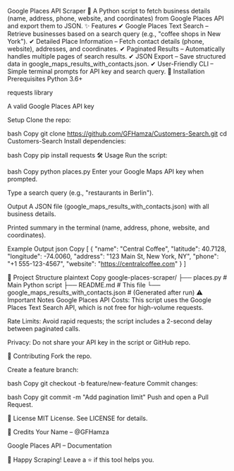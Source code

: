 Google Places API Scraper
📍 A Python script to fetch business details (name, address, phone, website, and coordinates) from Google Places API and export them to JSON.
✨ Features
✔ Google Places Text Search – Retrieve businesses based on a search query (e.g., "coffee shops in New York").
✔ Detailed Place Information – Fetch contact details (phone, website), addresses, and coordinates.
✔ Paginated Results – Automatically handles multiple pages of search results.
✔ JSON Export – Save structured data in google_maps_results_with_contacts.json.
✔ User-Friendly CLI – Simple terminal prompts for API key and search query.
🚀 Installation
Prerequisites
Python 3.6+

requests library

A valid Google Places API key

Setup
Clone the repo:

bash
Copy
git clone https://github.com/GFHamza/Customers-Search.git
cd Customers-Search
Install dependencies:

bash
Copy
pip install requests
🛠️ Usage
Run the script:

bash
Copy
python places.py
Enter your Google Maps API key when prompted.

Type a search query (e.g., "restaurants in Berlin").

Output
A JSON file (google_maps_results_with_contacts.json) with all business details.

Printed summary in the terminal (name, address, phone, website, and coordinates).

Example Output
json
Copy
[
{
  "name": "Central Coffee",
    "latitude": 40.7128,
    "longitude": -74.0060,
    "address": "123 Main St, New York, NY",
    "phone": "+1 555-123-4567",
    "website": "https://centralcoffee.com"
  }
]

📂 Project Structure
plaintext
Copy
google-places-scraper/
├── places.py           # Main Python script
├── README.md            # This file
└── google_maps_results_with_contacts.json  # (Generated after run)
⚠️ Important Notes
Google Places API Costs: This script uses the Google Places Text Search API, which is not free for high-volume requests.

Rate Limits: Avoid rapid requests; the script includes a 2-second delay between paginated calls.

Privacy: Do not share your API key in the script or GitHub repo.

🤝 Contributing
Fork the repo.

Create a feature branch:

bash
Copy
git checkout -b feature/new-feature
Commit changes:

bash
Copy
git commit -m "Add pagination limit"
Push and open a Pull Request.

📜 License
MIT License. See LICENSE for details.

🙏 Credits
Your Name – @GFHamza

Google Places API – Documentation

🚀 Happy Scraping! Leave a ⭐ if this tool helps you.
